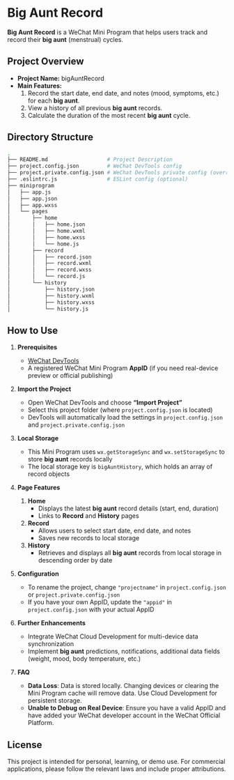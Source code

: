 # Big Aunt Record

**Big Aunt Record** is a WeChat Mini Program that helps users track and record their **big aunt** (menstrual) cycles.

## Project Overview

- **Project Name:** bigAuntRecord  
- **Main Features:**  
  1. Record the start date, end date, and notes (mood, symptoms, etc.) for each **big aunt**.  
  2. View a history of all previous **big aunt** records.  
  3. Calculate the duration of the most recent **big aunt** cycle.  

## Directory Structure

```bash
.
├── README.md                   # Project Description
├── project.config.json         # WeChat DevTools config
├── project.private.config.json # WeChat DevTools private config (overrides public config)
├── .eslintrc.js                # ESLint config (optional)
├── miniprogram
│   ├── app.js
│   ├── app.json
│   ├── app.wxss
│   └── pages
│       ├── home
│       │   ├── home.json
│       │   ├── home.wxml
│       │   ├── home.wxss
│       │   └── home.js
│       ├── record
│       │   ├── record.json
│       │   ├── record.wxml
│       │   ├── record.wxss
│       │   └── record.js
│       └── history
│           ├── history.json
│           ├── history.wxml
│           ├── history.wxss
│           └── history.js
```

## How to Use

1. **Prerequisites**  
   - [WeChat DevTools](https://developers.weixin.qq.com/miniprogram/dev/devtools/download.html)  
   - A registered WeChat Mini Program **AppID** (if you need real-device preview or official publishing)

2. **Import the Project**  
   - Open WeChat DevTools and choose **“Import Project”**  
   - Select this project folder (where `project.config.json` is located)  
   - DevTools will automatically load the settings in `project.config.json` and `project.private.config.json`  

3. **Local Storage**  
   - This Mini Program uses `wx.getStorageSync` and `wx.setStorageSync` to store **big aunt** records locally  
   - The local storage key is `bigAuntHistory`, which holds an array of record objects

4. **Page Features**  
   1. **Home**  
      - Displays the latest **big aunt** record details (start, end, duration)  
      - Links to **Record** and **History** pages  
   2. **Record**  
      - Allows users to select start date, end date, and notes  
      - Saves new records to local storage  
   3. **History**  
      - Retrieves and displays all **big aunt** records from local storage in descending order by date

5. **Configuration**  
   - To rename the project, change `"projectname"` in `project.config.json` or `project.private.config.json`  
   - If you have your own AppID, update the `"appid"` in `project.config.json` with your actual AppID  

6. **Further Enhancements**  
   - Integrate WeChat Cloud Development for multi-device data synchronization  
   - Implement **big aunt** predictions, notifications, additional data fields (weight, mood, body temperature, etc.)

7. **FAQ**  
   - **Data Loss**: Data is stored locally. Changing devices or clearing the Mini Program cache will remove data. Use Cloud Development for persistent storage.  
   - **Unable to Debug on Real Device**: Ensure you have a valid AppID and have added your WeChat developer account in the WeChat Official Platform.

## License

This project is intended for personal, learning, or demo use. For commercial applications, please follow the relevant laws and include proper attributions.

